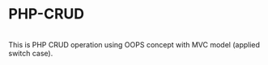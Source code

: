 # PHP-CRUD
<br>
This is PHP CRUD operation using OOPS concept with MVC model (applied switch case).
